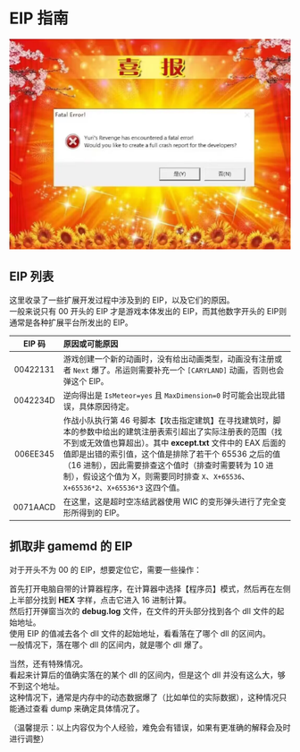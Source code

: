 # EIP 指南

![梦寐以求的弹窗](/图片/其他_喜报弹窗.png)

## EIP 列表

这里收录了一些扩展开发过程中涉及到的 EIP，以及它们的原因。  
一般来说只有 00 开头的 EIP 才是游戏本体发出的 EIP，而其他数字开头的 EIP则通常是各种扩展平台所发出的 EIP。

|EIP 码|原因或可能原因|
|:-:|:-|
|00422131|游戏创建一个新的动画时，没有给出动画类型，动画没有注册或者 `Next` 爆了。吊运则需要补充一个 `[CARYLAND]` 动画，否则也会弹这个 EIP。|
|0042234D|逆向得出是 `IsMeteor=yes` 且 `MaxDimension=0` 时可能会出现此错误，具体原因待定。|
|006EE345|作战小队执行第 46 号脚本【攻击指定建筑】在寻找建筑时，脚本的参数中给出的建筑注册表索引超出了实际注册表的范围（找不到或无效值也算超出）。其中 **except.txt** 文件中的 EAX 后面的值即是出错的索引值，这个值是排除了若干个 65536 之后的值（16 进制），因此需要排查这个值时（排查时需要转为 10 进制），假设这个值为 X，则需要同时排查 `X`、`X+65536`、`X+65536*2`、`X+65536*3` 这四个值。|
|0071AACD|在这里，这是超时空冻结武器使用 WIC 的变形弹头进行了完全变形所得到的 EIP。|



## 抓取非 gamemd 的 EIP

对于开头不为 00 的 EIP，想要定位它，需要一些操作：

首先打开电脑自带的计算器程序，在计算器中选择【程序员】模式，然后再在左侧上半部分找到 **HEX** 字样，点击它进入 16 进制计算。  
然后打开弹窗当次的 **debug.log** 文件，在文件的开头部分找到各个 dll 文件的起始地址。  
使用 EIP 的值减去各个 dll 文件的起始地址，看看落在了哪个 dll 的区间内。  
一般情况下，落在哪个 dll 的区间内，就是哪个 dll 爆了。

当然，还有特殊情况。  
看起来计算后的值确实落在的某个 dll 的区间内，但是这个 dll 并没有这么大，够不到这个地址。  
这种情况下，通常是内存中的动态数据爆了（比如单位的实际数据），这种情况只能通过查看 dump 来确定具体情况了。

（温馨提示：以上内容仅为个人经验，难免会有错误，如果有更准确的解释会及时进行调整）